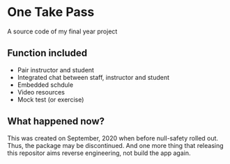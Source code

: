 # One Take Pass

A source code of my final year project

## Function included

* Pair instructor and student
* Integrated chat between staff, instructor and student
* Embedded schdule
* Video resources
* Mock test (or exercise)

## What happened now?

This was created on September, 2020 when before null-safety rolled out. Thus, the package may be discontinued.
And one more thing that releasing this repositor aims reverse engineering, not build the app again.